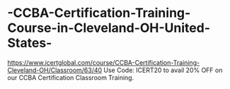 # -CCBA-Certification-Training-Course-in-Cleveland-OH-United-States-
https://www.icertglobal.com/course/CCBA-Certification-Training-Cleveland-OH/Classroom/63/40                   Use Code: ICERT20 to avail 20% OFF on our CCBA Certification Classroom Training.

